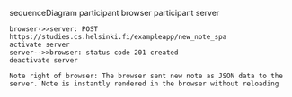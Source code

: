 sequenceDiagram
    participant browser
    participant server

    browser->>server: POST https://studies.cs.helsinki.fi/exampleapp/new_note_spa
    activate server
    server-->>browser: status code 201 created
    deactivate server

    Note right of browser: The browser sent new note as JSON data to the server. Note is instantly rendered in the browser without reloading
